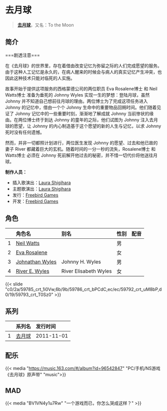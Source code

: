 # 去月球


> <u>**[去月球](https://bgm.tv/subject/29340)**</u>，又名：To the Moon

## 简介

===剧透注意===

在《去月球》的世界里，存在着借由改变记忆为弥留之际的人们完成愿望的服务。由于这种人工记忆是永久的，在病人醒来的时候会与病人的真实记忆产生冲突，也因此这种技术只能对临死的人实施。

故事开始于提供这项服务的西格蒙德公司的两位职员 Eva Rosalene博士 和 Neil Watts博士 准备为垂死的 Johnny Wyles 实现一生的梦想：登陆月球，虽然 Johnny 并不知道自己想前往月球的理由。两位博士为了完成这项任务进入Johnny 的记忆中，借由一个个 Johnny 生命中的重要物品回朔时间。他们随着见证了 Johnny 记忆中的一些重要时刻，渐渐地了解成就 Johnny 当前惨状的缘由。在两位博士终于到达 Johnny 的童年的之际，他们试图为 Johnny 注入去月球的愿望，让 Johnny 的内心制造基于这个愿望的新的人生与记忆，以求 Johnny 死时没有任何遗憾。

然而，并非一切都照计划进行，两位医生发现 Johnny 的愿望、过去和他已故的妻子 River 都藏着巨大的玄机。随着时间的一分一秒的流失，Rosalene博士 和 Watts博士 必须在 Johnny 死前解开他过去的秘密，并不惜一切代价将他送往月球。

**制作人员：**
- 插入歌演出：[Laura Shigihara](https://bgm.tv/person/7524)
- 主题歌演出：[Laura Shigihara](https://bgm.tv/person/7524)
- 发行：[Freebird Games](https://bgm.tv/person/24774)
- 开发：[Freebird Games](https://bgm.tv/person/24774)

## 角色

|     |   角色名   |   别名  | 性别 |  配音  |
|:--- |:------  |:----      |:---  |:--   |
| 1 | [Neil Watts](https://bgm.tv/character/59785) |  | 男 |  |
| 2 | [Eva Rosalene](https://bgm.tv/character/59786) |  | 女 |  |
| 3 | [Johnathan Wyles](https://bgm.tv/character/59792) | Johnny H. Wyles | 男 |  |
| 4 | [River E. Wyles](https://bgm.tv/character/59793) | River Elisabeth Wyles | 女 |  |

{{< slide "c0/2a/59785_crt_1i0Vw,6b/9b/59786_crt_bPCdC,ec/ec/59792_crt_uM8bP,d0/19/59793_crt_T0Sz0" >}}

## 系列

|     |   系列名   |   发行时间  |
|:---   |:------  |:----      |
| 1 | [去月球](http://bgm.tv/subject/29340) | 2011-11-01 |



## 配乐

{{< media "https://music.163.com/#/album?id=96542847"
"PC/手机/NS游戏《去月球》原声带"
"music">}}

  
## MAD

{{< media "BV1VN4y1u7Rw" "一个游戏而已，你怎么哭成这样？" >}}


